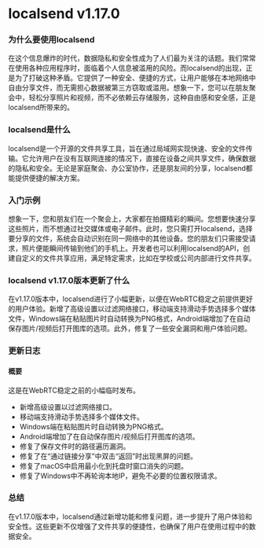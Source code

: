 # localsend v1.17.0
### 为什么要使用localsend

在这个信息爆炸的时代，数据隐私和安全性成为了人们最为关注的话题。我们常常在使用各种应用程序时，面临着个人信息被滥用的风险。而localsend的出现，正是为了打破这种矛盾。它提供了一种安全、便捷的方式，让用户能够在本地网络中自由分享文件，而无需担心数据被第三方窃取或滥用。想象一下，您可以在朋友聚会中，轻松分享照片和视频，而不必依赖云存储服务，这种自由感和安全感，正是localsend所带来的。

### localsend是什么

localsend是一个开源的文件共享工具，旨在通过局域网实现快速、安全的文件传输。它允许用户在没有互联网连接的情况下，直接在设备之间共享文件，确保数据的隐私和安全。无论是家庭聚会、办公室协作，还是朋友间的分享，localsend都能提供便捷的解决方案。

### 入门示例

想象一下，您和朋友们在一个聚会上，大家都在拍摄精彩的瞬间。您想要快速分享这些照片，而不想通过社交媒体或电子邮件。此时，您只需打开localsend，选择要分享的文件，系统会自动识别在同一网络中的其他设备。您的朋友们只需接受请求，照片便能瞬间传输到他们的手机上。开发者也可以利用localsend的API，创建自定义的文件共享应用，满足特定需求，比如在学校或公司内部进行文件共享。

### localsend v1.17.0版本更新了什么

在v1.17.0版本中，localsend进行了小幅更新，以便在WebRTC稳定之前提供更好的用户体验。新增了高级设置以过滤网络接口，移动端支持滑动手势选择多个媒体文件，Windows端在粘贴图片时自动转换为PNG格式，Android端增加了在自动保存图片/视频后打开图库的选项。此外，修复了一些安全漏洞和用户体验问题。

### 更新日志

#### 概要
这是在WebRTC稳定之前的小幅临时发布。

- 新增高级设置以过滤网络接口。
- 移动端支持滑动手势选择多个媒体文件。
- Windows端在粘贴图片时自动转换为PNG格式。
- Android端增加了在自动保存图片/视频后打开图库的选项。
- 修复了保存文件时的路径遍历漏洞。
- 修复了在“通过链接分享”中双击“返回”时出现黑屏的问题。
- 修复了macOS中启用最小化到托盘时窗口消失的问题。
- 修复了Windows中不再轮询本地IP，避免不必要的位置权限请求。

### 总结

在v1.17.0版本中，localsend通过新增功能和修复问题，进一步提升了用户体验和安全性。这些更新不仅增强了文件共享的便捷性，也确保了用户在使用过程中的数据安全。